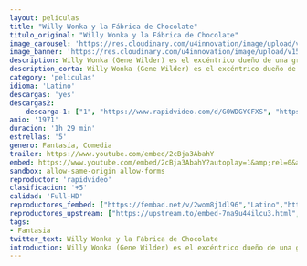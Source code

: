 ```yaml
---
layout: peliculas
title: "Willy Wonka y la Fábrica de Chocolate"
titulo_original: "Willy Wonka y la Fábrica de Chocolate"
image_carousel: 'https://res.cloudinary.com/u4innovation/image/upload/v1560455339/willy-poster-min_m0uiws.jpg'
image_banner: 'https://res.cloudinary.com/u4innovation/image/upload/v1560455339/willy-banner-min_efkfqd.jpg'
description: Willy Wonka (Gene Wilder) es el excéntrico dueño de una gran fábrica de caramelos. Un día decide ofrecer a cinco niños una entrada dorada que les permitirá recorrer la dulce fábrica. Uno de los ganadores es Charlie Bucket, un niño pobre de buen corazón que espera un futuro mejor para él, para su madre y sus cuatro abuelos. Los otros ganadores resultan ser cuatro insoportables niños.
description_corta: Willy Wonka (Gene Wilder) es el excéntrico dueño de una gran fábrica de caramelos. Un día decide ofrecer a cinco niños una entrada dorada que les permitirá recorrer la dulce fábrica. Uno de los ganadores es Charlie Bucket, un niño pobre de buen corazón que...
category: 'peliculas'
idioma: 'Latino'
descargas: 'yes'
descargas2:
    descarga-1: ["1", "https://www.rapidvideo.com/d/G0WDGYCFXS", "https://www.google.com/s2/favicons?domain=www.rapidvideo.com","RapidVideo","https://res.cloudinary.com/imbriitneysam/image/upload/v1541473684/mexico.png", "Latino", "Full HD"]
anio: '1971'
duracion: '1h 29 min'
estrellas: '5'
genero: Fantasía, Comedia
trailer: https://www.youtube.com/embed/2cBja3AbahY
embed: https://www.youtube.com/embed/2cBja3AbahY?autoplay=1&amp;rel=0&amp;hd=1&border=0&wmode=opaque&enablejsapi=1&modestbranding=1&controls=1&showinfo=0
sandbox: allow-same-origin allow-forms
reproductor: 'rapidvideo'
clasificacion: '+5'
calidad: 'Full-HD'
reproductores_fembed: ["https://fembad.net/v/2wom8j1dl96","Latino","https://feurl.com/v/dw9r50y53po","Latino"]
reproductores_upstream: ["https://upstream.to/embed-7na9u44ilcu3.html","Latino"]
tags:
- Fantasia
twitter_text: Willy Wonka y la Fábrica de Chocolate
introduction: Willy Wonka (Gene Wilder) es el excéntrico dueño de una gran fábrica de caramelos. Un día decide ofrecer a cinco niños una entrada dorada que les permitirá recorrer la dulce fábrica. Uno de los ganadores es Charlie Bucket, un niño pobre de buen corazón que..
---
```












